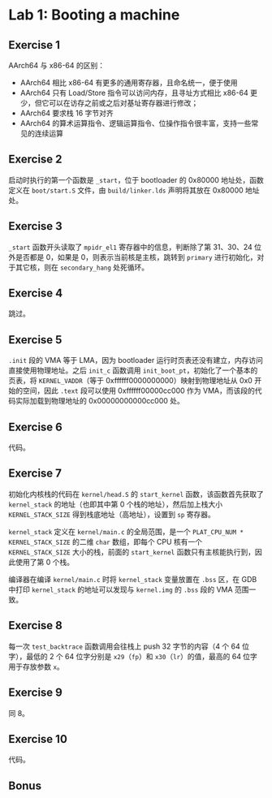 # Lab 1: Booting a machine

## Exercise 1

AArch64 与 x86-64 的区别：

- AArch64 相比 x86-64 有更多的通用寄存器，且命名统一，便于使用
- AArch64 只有 Load/Store 指令可以访问内存，且寻址方式相比 x86-64 更少，但它可以在访存之前或之后对基址寄存器进行修改；
- AArch64 要求栈 16 字节对齐
- AArch64 的算术运算指令、逻辑运算指令、位操作指令很丰富，支持一些常见的连续运算

## Exercise 2

启动时执行的第一个函数是 `_start`，位于 bootloader 的 0x80000 地址处，函数定义在 `boot/start.S` 文件，由 `build/linker.lds` 声明将其放在 0x80000 地址处。

## Exercise 3

`_start` 函数开头读取了 `mpidr_el1` 寄存器中的信息，判断除了第 31、30、24 位外是否都是 0，如果是 0，则表示当前核是主核，跳转到 `primary` 进行初始化，对于其它核，则在 `secondary_hang` 处死循环。

## Exercise 4

跳过。

## Exercise 5

`.init` 段的 VMA 等于 LMA，因为 bootloader 运行时页表还没有建立，内存访问直接使用物理地址。之后 `init_c` 函数调用 `init_boot_pt`，初始化了一个基本的页表，将 `KERNEL_VADDR`（等于 0xffffff0000000000）映射到物理地址从 0x0 开始的空间，因此 `.text` 段可以使用 0xffffff00000cc000 作为 VMA，而该段的代码实际加载到物理地址的 0x00000000000cc000 处。

## Exercise 6

代码。

## Exercise 7

初始化内核栈的代码在 `kernel/head.S` 的 `start_kernel` 函数，该函数首先获取了 `kernel_stack` 的地址（也即其中第 0 个栈的地址），然后加上栈大小 `KERNEL_STACK_SIZE` 得到栈底地址（高地址），设置到 `sp` 寄存器。

`kernel_stack` 定义在 `kernel/main.c` 的全局范围，是一个 `PLAT_CPU_NUM * KERNEL_STACK_SIZE` 的二维 `char` 数组，即每个 CPU 核有一个 `KERNEL_STACK_SIZE` 大小的栈，前面的 `start_kernel` 函数只有主核能执行到，因此使用了第 0 个栈。

编译器在编译 `kernel/main.c` 时将 `kernel_stack` 变量放置在 `.bss` 区，在 GDB 中打印 `kernel_stack` 的地址可以发现与 `kernel.img` 的 `.bss` 段的 VMA 范围一致。

## Exercise 8

每一次 `test_backtrace` 函数调用会往栈上 push 32 字节的内容（4 个 64 位字），最低的 2 个 64 位字分别是 `x29`（`fp`）和 `x30`（`lr`）的值，最高的 64 位字用于存放参数 `x`。

## Exercise 9

同 8。

## Exercise 10

代码。

## Bonus



